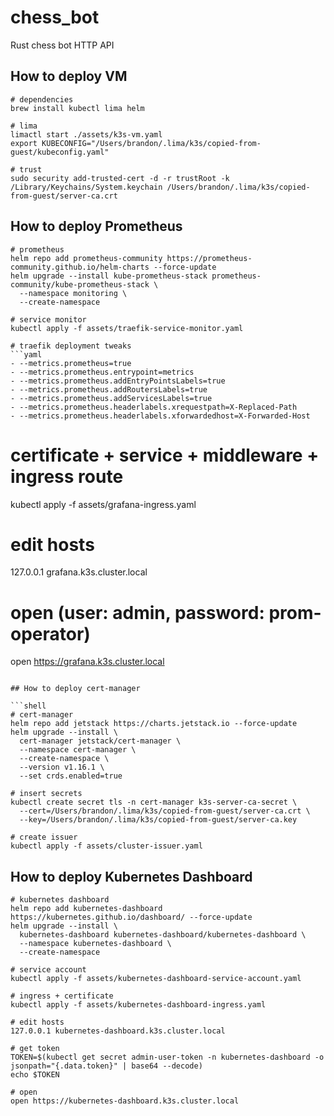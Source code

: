 # chess_bot

Rust chess bot HTTP API

## How to deploy VM

```shell
# dependencies
brew install kubectl lima helm

# lima
limactl start ./assets/k3s-vm.yaml
export KUBECONFIG="/Users/brandon/.lima/k3s/copied-from-guest/kubeconfig.yaml"

# trust
sudo security add-trusted-cert -d -r trustRoot -k /Library/Keychains/System.keychain /Users/brandon/.lima/k3s/copied-from-guest/server-ca.crt
```

## How to deploy Prometheus

```shell
# prometheus
helm repo add prometheus-community https://prometheus-community.github.io/helm-charts --force-update
helm upgrade --install kube-prometheus-stack prometheus-community/kube-prometheus-stack \
  --namespace monitoring \
  --create-namespace

# service monitor
kubectl apply -f assets/traefik-service-monitor.yaml

# traefik deployment tweaks
```yaml
- --metrics.prometheus=true
- --metrics.prometheus.entrypoint=metrics
- --metrics.prometheus.addEntryPointsLabels=true
- --metrics.prometheus.addRoutersLabels=true
- --metrics.prometheus.addServicesLabels=true
- --metrics.prometheus.headerlabels.xrequestpath=X-Replaced-Path
- --metrics.prometheus.headerlabels.xforwardedhost=X-Forwarded-Host
```

# certificate + service + middleware + ingress route
kubectl apply -f assets/grafana-ingress.yaml

# edit hosts
127.0.0.1 grafana.k3s.cluster.local

# open (user: admin, password: prom-operator)
open https://grafana.k3s.cluster.local
```

## How to deploy cert-manager

```shell
# cert-manager
helm repo add jetstack https://charts.jetstack.io --force-update
helm upgrade --install \
  cert-manager jetstack/cert-manager \
  --namespace cert-manager \
  --create-namespace \
  --version v1.16.1 \
  --set crds.enabled=true

# insert secrets
kubectl create secret tls -n cert-manager k3s-server-ca-secret \
  --cert=/Users/brandon/.lima/k3s/copied-from-guest/server-ca.crt \
  --key=/Users/brandon/.lima/k3s/copied-from-guest/server-ca.key

# create issuer
kubectl apply -f assets/cluster-issuer.yaml
```

## How to deploy Kubernetes Dashboard

```shell
# kubernetes dashboard
helm repo add kubernetes-dashboard https://kubernetes.github.io/dashboard/ --force-update
helm upgrade --install \
  kubernetes-dashboard kubernetes-dashboard/kubernetes-dashboard \
  --namespace kubernetes-dashboard \
  --create-namespace

# service account
kubectl apply -f assets/kubernetes-dashboard-service-account.yaml

# ingress + certificate
kubectl apply -f assets/kubernetes-dashboard-ingress.yaml

# edit hosts
127.0.0.1 kubernetes-dashboard.k3s.cluster.local

# get token
TOKEN=$(kubectl get secret admin-user-token -n kubernetes-dashboard -o jsonpath="{.data.token}" | base64 --decode)
echo $TOKEN

# open
open https://kubernetes-dashboard.k3s.cluster.local
```